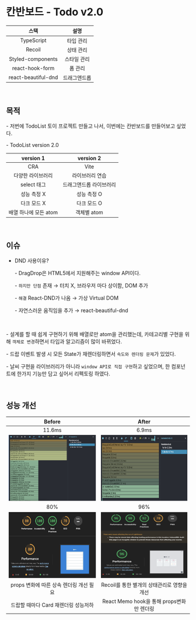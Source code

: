 # 칸반보드 - Todo v2.0

|        스택         |     설명     |
| :-----------------: | :----------: |
|     TypeScript      |  타입 관리   |
|       Recoil        |  상태 관리   |
|  Styled-components  | 스타일 관리  |
|   react-hook-form   |   폼 관리    |
| react-beautiful-dnd | 드래그앤드롭 |

<br>

## 목적

\- 저번에 TodoList 토이 프로젝트 만들고 나서, 이번에는 칸반보드를 만들어보고 싶었다.

\- TodoList version 2.0

|       version 1       |        version 2        |
| :-------------------: | :---------------------: |
|          CRA          |          Vite           |
|   다양한 라이브러리   |     라이브러리 연습     |
|      select 태그      | 드래그앤드롭 라이브러리 |
|      성능 측정 X      |       성능 측정 O       |
|      다크 모드 X      |       다크 모드 O       |
| 배열 하나에 모든 atom |       객체별 atom       |

<br>

## 이슈

- DND 사용이유?

  \- DragDrop은 HTML5에서 지원해주는 window API이다.

  \- `하지만 단점` 존재 → 터치 X, 브라우저 마다 상이함, DOM 추가

  \- `해결` React-DND가 나옴 → 가상 Virtual DOM

  \- 자연스러운 움직임을 추가 → react-beautiful-dnd

<br>

\- 설계를 할 때 쉽게 구현하기 위해 배열로만 atom을 관리했는데, 카테고리별 구현을 위해 `객체로 변경`하면서 타입과 알고리즘이 많이 바뀌었다.

\- 드랍 이벤트 발생 시 모든 State가 재렌더링하면서 `속도와 렌더링 문제`가 있었다.

\- 날씨 구현을 라이브러리가 아니라 `window API로 직접 구현`하고 싶었으며, 한 컴포넌트에 한가지 기능만 담고 싶어서 리펙토링 하였다.

<br>

## 성능 개선

|                          Before                          |                          After                           |
| :------------------------------------------------------: | :------------------------------------------------------: |
|                          11.6ms                          |                          6.9ms                           |
| <img src="images/issue1.png" width="300" height="180" /> | <img src="images/issue2.png" width="300" height="180" /> |
|                           80%                            |                           96%                            |
| <img src="images/issue3.png" width="300" height="180" /> | <img src="images/issue4.png" width="300" height="180" /> |
|         props 변화에 따른 상속 렌더링 개선 필요          |       Recoil를 통한 별개의 상태관리로 영향을 개선        |
|           드랍할 때마다 Card 재렌더링 성능저하           |        React Memo hook을 통해 props변화만 렌더링         |
